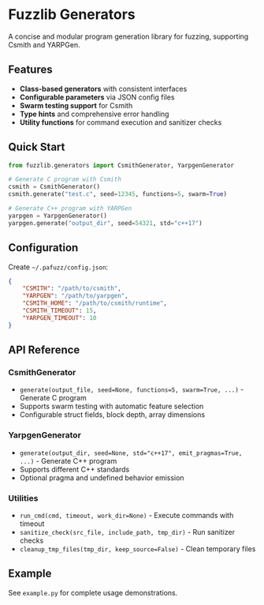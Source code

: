 # Fuzzlib Generators

A concise and modular program generation library for fuzzing, supporting Csmith and YARPGen.

## Features

- **Class-based generators** with consistent interfaces
- **Configurable parameters** via JSON config files
- **Swarm testing support** for Csmith
- **Type hints** and comprehensive error handling
- **Utility functions** for command execution and sanitizer checks

## Quick Start

```python
from fuzzlib.generators import CsmithGenerator, YarpgenGenerator

# Generate C program with Csmith
csmith = CsmithGenerator()
csmith.generate("test.c", seed=12345, functions=5, swarm=True)

# Generate C++ program with YARPGen  
yarpgen = YarpgenGenerator()
yarpgen.generate("output_dir", seed=54321, std="c++17")
```

## Configuration

Create `~/.pafuzz/config.json`:

```json
{
    "CSMITH": "/path/to/csmith",
    "YARPGEN": "/path/to/yarpgen", 
    "CSMITH_HOME": "/path/to/csmith/runtime",
    "CSMITH_TIMEOUT": 15,
    "YARPGEN_TIMEOUT": 10
}
```

## API Reference

### CsmithGenerator

- `generate(output_file, seed=None, functions=5, swarm=True, ...)` - Generate C program
- Supports swarm testing with automatic feature selection
- Configurable struct fields, block depth, array dimensions

### YarpgenGenerator  

- `generate(output_dir, seed=None, std="c++17", emit_pragmas=True, ...)` - Generate C++ program
- Supports different C++ standards
- Optional pragma and undefined behavior emission

### Utilities

- `run_cmd(cmd, timeout, work_dir=None)` - Execute commands with timeout
- `sanitize_check(src_file, include_path, tmp_dir)` - Run sanitizer checks
- `cleanup_tmp_files(tmp_dir, keep_source=False)` - Clean temporary files

## Example

See `example.py` for complete usage demonstrations. 